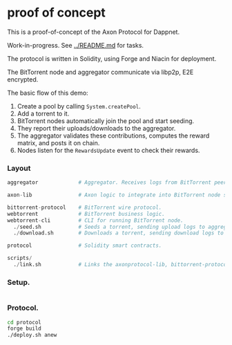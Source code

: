 proof of concept
================

This is a proof-of-concept of the Axon Protocol for Dappnet.

Work-in-progress. See [../README.md](../README.md) for tasks.

The protocol is written in Solidity, using Forge and Niacin for deployment.

The BitTorrent node and aggregator communicate via libp2p, E2E encrypted.

The basic flow of this demo:

 1. Create a pool by calling `System.createPool`.
 2. Add a torrent to it.
 3. BitTorrent nodes automatically join the pool and start seeding.
 4. They report their uploads/downloads to the aggregator.
 5. The aggregator validates these contributions, computes the reward matrix, and posts it on chain.
 6. Nodes listen for the `RewardsUpdate` event to check their rewards.


### Layout

```py
aggregator             # Aggregator. Receives logs from BitTorrent peers over libp2p.

axon-lib               # Axon logic to integrate into BitTorrent node software.

bittorrent-protocol    # BitTorrent wire protocol.
webtorrent             # BitTorrent business logic.
webtorrent-cli         # CLI for running BitTorrent node.
  ./seed.sh            # Seeds a torrent, sending upload logs to aggregator.
  ./download.sh        # Downloads a torrent, sending download logs to aggregator.

protocol               # Solidity smart contracts.

scripts/
  ./link.sh            # Links the axonprotocol-lib, bittorrent-protocol, webtorrent, and webtorrent-cli together for NPM.
```

### Setup.

```sh
```

### Protocol.

```sh
cd protocol
forge build
./deploy.sh anew
```